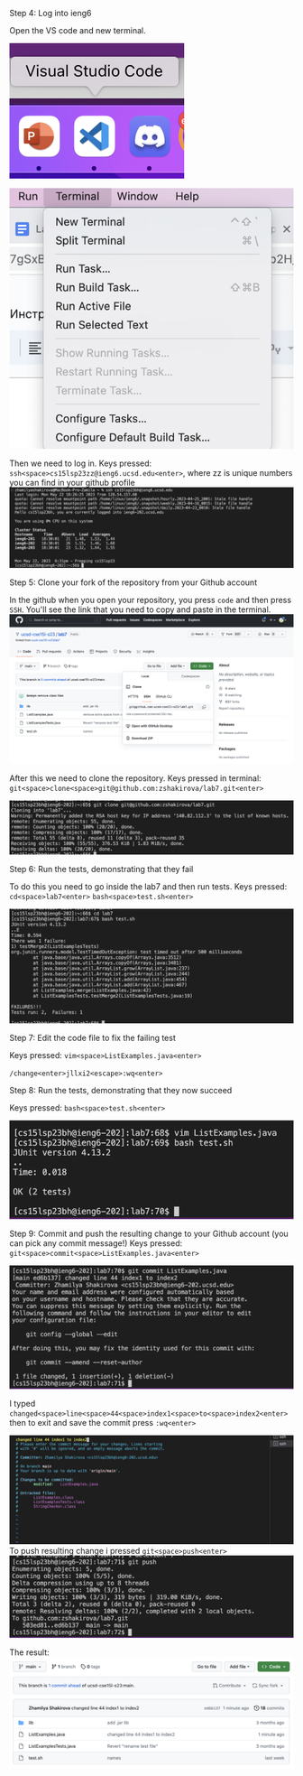 Step 4:
Log into ieng6


  Open the VS code and new terminal. 
  
  
  ![Image](screen1.png)
  
  ![Image](screen2.png)
  
  
  Then we need to log in. Keys pressed: `ssh<space>cs15lsp23zz@ieng6.ucsd.edu<enter>`, where zz is unique numbers you can find in your github         profile 
  ![Image](screen3.png)
 
  

Step 5: 
Clone your fork of the repository from your Github account


 In the github when you open your repository, you press `code` and then press `SSH`. You'll see the link that you need to copy and paste in the       terminal. 
 ![Image](screen4.png)
 
  After this we need to clone the repository. Keys pressed in terminal: `git<space>clone<space>git@github.com:zshakirova/lab7.git<enter>`

 ![Image](screen5.png)


Step 6:
Run the tests, demonstrating that they fail


To do this you need to go inside the lab7 and then run tests.
 Keys pressed: `cd<space>lab7<enter>`
`bash<space>test.sh<enter>`

 ![Image](screen6.png)


Step 7:
Edit the code file to fix the failing test


Keys pressed: `vim<space>ListExamples.java<enter>`
  
  
  `/change<enter>jllxi2<escape>:wq<enter>`

Step 8:
Run the tests, demonstrating that they now succeed


Keys pressed: `bash<space>test.sh<enter>`

![Image](screen7.png)

Step 9:
Commit and push the resulting change to your Github account (you can pick any commit message!)
Keys pressed: `git<space>commit<space>ListExamples.java<enter>`

![Image](screen9.png)

I typed `changed<space>line<space>44<space>index1<space>to<space>index2<enter>` 
then to exit and save the commit press `:wq<enter>`

![Image](screen8.png)
To push resulting change i pressed `git<space>push<enter>`
![Image](screen10.png)

The result:
![Image](screen11.png)
